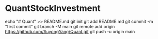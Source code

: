 ﻿# QuantStockInvestment
echo "# Quant" >> README.md
git init
git add README.md
git commit -m "first commit"
git branch -M main
git remote add origin https://github.com/SuyongYang/Quant.git
git push -u origin main
